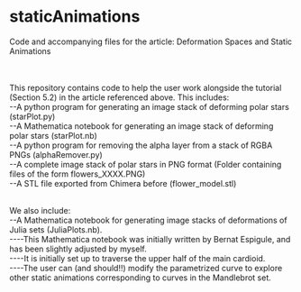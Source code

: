 # staticAnimations
Code and accompanying files for the article: Deformation Spaces and Static Animations<br><br><br>


This repository contains code to help the user work alongside the tutorial (Section 5.2) in the article referenced above.  This includes:<br>
--A python program for generating an image stack of deforming polar stars (starPlot.py)<br>
--A Mathematica notebook for generating an image stack of deforming polar stars (starPlot.nb)<br>
--A python program for removing the alpha layer from a stack of RGBA PNGs (alphaRemover.py)<br>
--A complete image stack of polar stars in PNG format (Folder containing files of the form flowers_XXXX.PNG)<br>
--A STL file exported from Chimera before (flower_model.stl)<br><br>

We also include:<br>
--A Mathematica notebook for generating image stacks of deformations of Julia sets (JuliaPlots.nb).<br>
----This Mathematica notebook was initially written by Bernat Espigule, and has been slightly adjusted by myself.<br>
----It is initially set up to traverse the upper half of the main cardioid.<br>
----The user can (and should!!) modify the parametrized curve to explore other static animations corresponding to curves in the Mandlebrot set.<br>
